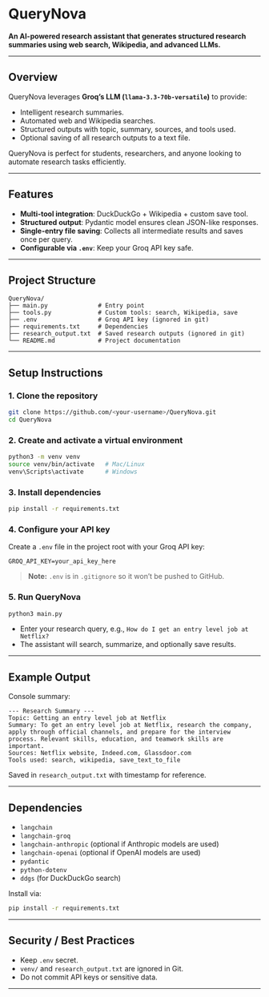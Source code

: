 # QueryNova

**An AI-powered research assistant that generates structured research summaries using web search, Wikipedia, and advanced LLMs.**

---

## Overview

QueryNova leverages **Groq’s LLM (`llama-3.3-70b-versatile`)** to provide:

* Intelligent research summaries.
* Automated web and Wikipedia searches.
* Structured outputs with topic, summary, sources, and tools used.
* Optional saving of all research outputs to a text file.

QueryNova is perfect for students, researchers, and anyone looking to automate research tasks efficiently.

---

## Features

* **Multi-tool integration**: DuckDuckGo + Wikipedia + custom save tool.
* **Structured output**: Pydantic model ensures clean JSON-like responses.
* **Single-entry file saving**: Collects all intermediate results and saves once per query.
* **Configurable via `.env`**: Keep your Groq API key safe.

---

## Project Structure

```
QueryNova/
├── main.py              # Entry point
├── tools.py             # Custom tools: search, Wikipedia, save
├── .env                 # Groq API key (ignored in git)
├── requirements.txt     # Dependencies
├── research_output.txt  # Saved research outputs (ignored in git)
└── README.md            # Project documentation
```

---

## Setup Instructions

### 1. Clone the repository

```bash
git clone https://github.com/<your-username>/QueryNova.git
cd QueryNova
```

### 2. Create and activate a virtual environment

```bash
python3 -m venv venv
source venv/bin/activate   # Mac/Linux
venv\Scripts\activate      # Windows
```

### 3. Install dependencies

```bash
pip install -r requirements.txt
```

### 4. Configure your API key

Create a `.env` file in the project root with your Groq API key:

```
GROQ_API_KEY=your_api_key_here
```

> **Note:** `.env` is in `.gitignore` so it won’t be pushed to GitHub.

### 5. Run QueryNova

```bash
python3 main.py
```

* Enter your research query, e.g., `How do I get an entry level job at Netflix?`
* The assistant will search, summarize, and optionally save results.

---

## Example Output

Console summary:

```
--- Research Summary ---
Topic: Getting an entry level job at Netflix
Summary: To get an entry level job at Netflix, research the company, apply through official channels, and prepare for the interview process. Relevant skills, education, and teamwork skills are important.
Sources: Netflix website, Indeed.com, Glassdoor.com
Tools used: search, wikipedia, save_text_to_file
```

Saved in `research_output.txt` with timestamp for reference.

---

## Dependencies

* `langchain`
* `langchain-groq`
* `langchain-anthropic` (optional if Anthropic models are used)
* `langchain-openai` (optional if OpenAI models are used)
* `pydantic`
* `python-dotenv`
* `ddgs` (for DuckDuckGo search)

Install via:

```bash
pip install -r requirements.txt
```

---

## Security / Best Practices

* Keep `.env` secret.
* `venv/` and `research_output.txt` are ignored in Git.
* Do not commit API keys or sensitive data.

---



